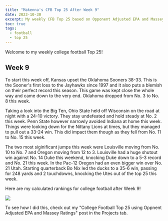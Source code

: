 ```yaml
---
title: "Makenna's CFB Top 25 After Week 9"
date: 2023-10-30
excerpt: My weekly CFB Top 25 based on Opponent Adjusted EPA and Massey Ratings
toc: true
tags:
  - football
  - top 25
---
```


Welcome to my weekly college football Top 25!

## Week 9

To start this week off, Kansas upset the Oklahoma Sooners 38-33. This is the Sooner's first loss to the Jayhawks since 1997 and it also puts a blemish on their perfect record this season. This game was kept close the whole way and came down to the very end. Oklahoma dropped from No. 3 to No. 8 this week. 

Taking a look into the Big Ten, Ohio State held off Wisconsin on the road at night with a 24-10 victory. They stay undefeated and hold steady at No. 2 this week. Penn State however narrowly avoided Indiana at home this week. Things were looking down for the Nittany Lions at times, but they managed to pull out a 33-24 win. This did impact them though as they fell from No. 11 to No. 15 this week. 

The two most siginificant jumps this week were Louisville moving from No. 10 to No. 7 and Oregon moving from 12 to 3. Louisville had a huge shutout win against No. 14 Duke this weekend, knocking Duke down to a 5-3 record and No. 21 this week. In the Pac-12 Oregon had an even bigger win over No. 21 Utah. Starting quarterback Bo Nix led the ducks to a 35-6 win, passing for 248 yards and 2 touchdowns, knocking the Utes out of the top 25 this week.  

Here are my calculated rankings for college football after Week 9! 

![](/makenna-hack.github.io/portfolio/opp_adj_rank/top_25_week9.png)

To see how I did this, check out my "College Football Top 25 using Oppnent Adjusted EPA and Massey Ratings" post in the Projects tab.
